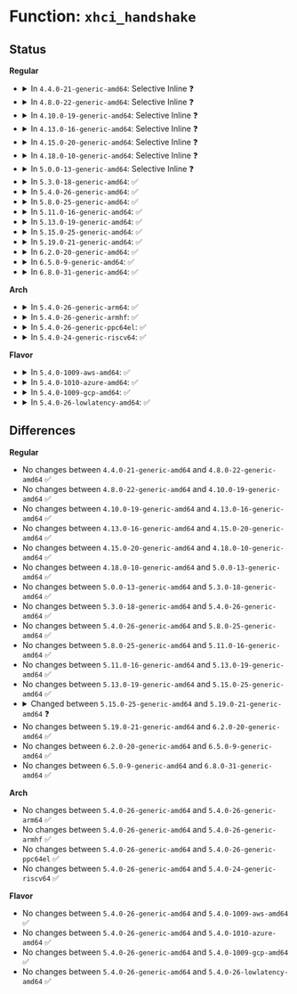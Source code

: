 # Function: <code>xhci_handshake</code>

## Status
<b>Regular</b>
<ul>
<li>
<details>
<summary>In <code>4.4.0-21-generic-amd64</code>: Selective Inline ❓</summary>

```c
int xhci_handshake(void * ptr, u32 mask, u32 done, int usec)
```

```json
{
  "name": "xhci_handshake",
  "collision_type": "Unique Global",
  "inline_type": "Selective",
  "funcs": [
    {
      "addr": 18446744071585450511,
      "name": "xhci_handshake",
      "external": true,
      "loc": "drivers/usb/host/xhci.c:63",
      "file": "drivers/usb/host/xhci.c",
      "inline": "not declared, inlined",
      "caller_inline": [
        "drivers/usb/host/xhci.c:xhci_suspend",
        "drivers/usb/host/xhci.c:xhci_suspend",
        "drivers/usb/host/xhci.c:xhci_run",
        "drivers/usb/host/xhci.c:xhci_resume",
        "drivers/usb/host/xhci.c:xhci_resume"
      ],
      "caller_func": [
        "drivers/usb/host/xhci-ring.c:xhci_handle_command_timeout",
        "drivers/usb/host/xhci-ring.c:xhci_handle_command_timeout",
        "drivers/usb/host/xhci-hub.c:xhci_bus_resume"
      ]
    }
  ],
  "symbols": [
    {
      "addr": 18446744071585451328,
      "name": "xhci_handshake",
      "section": ".text",
      "bind": "STB_GLOBAL",
      "size": 103
    }
  ]
}
```
</details>
</li>
<li>
<details>
<summary>In <code>4.8.0-22-generic-amd64</code>: Selective Inline ❓</summary>

```c
int xhci_handshake(void * ptr, u32 mask, u32 done, int usec)
```

```json
{
  "name": "xhci_handshake",
  "collision_type": "Unique Global",
  "inline_type": "Selective",
  "funcs": [
    {
      "addr": 18446744071585851174,
      "name": "xhci_handshake",
      "external": true,
      "loc": "drivers/usb/host/xhci.c:64",
      "file": "drivers/usb/host/xhci.c",
      "inline": "not declared, inlined",
      "caller_inline": [
        "drivers/usb/host/xhci.c:xhci_resume",
        "drivers/usb/host/xhci.c:xhci_resume",
        "drivers/usb/host/xhci.c:xhci_suspend",
        "drivers/usb/host/xhci.c:xhci_suspend",
        "drivers/usb/host/xhci.c:xhci_run"
      ],
      "caller_func": [
        "drivers/usb/host/xhci-ring.c:xhci_handle_command_timeout",
        "drivers/usb/host/xhci-ring.c:xhci_handle_command_timeout",
        "drivers/usb/host/xhci-hub.c:xhci_bus_resume"
      ]
    }
  ],
  "symbols": [
    {
      "addr": 18446744071585846896,
      "name": "xhci_handshake",
      "section": ".text",
      "bind": "STB_GLOBAL",
      "size": 103
    }
  ]
}
```
</details>
</li>
<li>
<details>
<summary>In <code>4.10.0-19-generic-amd64</code>: Selective Inline ❓</summary>

```c
int xhci_handshake(void * ptr, u32 mask, u32 done, int usec)
```

```json
{
  "name": "xhci_handshake",
  "collision_type": "Unique Global",
  "inline_type": "Selective",
  "funcs": [
    {
      "addr": 18446744071586040006,
      "name": "xhci_handshake",
      "external": true,
      "loc": "drivers/usb/host/xhci.c:64",
      "file": "drivers/usb/host/xhci.c",
      "inline": "not declared, inlined",
      "caller_inline": [
        "drivers/usb/host/xhci.c:xhci_resume",
        "drivers/usb/host/xhci.c:xhci_resume",
        "drivers/usb/host/xhci.c:xhci_suspend",
        "drivers/usb/host/xhci.c:xhci_suspend",
        "drivers/usb/host/xhci.c:xhci_run",
        "drivers/usb/host/xhci.c:xhci_halt"
      ],
      "caller_func": [
        "drivers/usb/host/xhci-ring.c:xhci_handle_command_timeout",
        "drivers/usb/host/xhci-ring.c:xhci_handle_command_timeout",
        "drivers/usb/host/xhci-hub.c:xhci_bus_resume"
      ]
    }
  ],
  "symbols": [
    {
      "addr": 18446744071586036048,
      "name": "xhci_handshake",
      "section": ".text",
      "bind": "STB_GLOBAL",
      "size": 103
    }
  ]
}
```
</details>
</li>
<li>
<details>
<summary>In <code>4.13.0-16-generic-amd64</code>: Selective Inline ❓</summary>

```c
int xhci_handshake(void * ptr, u32 mask, u32 done, int usec)
```

```json
{
  "name": "xhci_handshake",
  "collision_type": "Unique Global",
  "inline_type": "Selective",
  "funcs": [
    {
      "addr": 18446744071586123275,
      "name": "xhci_handshake",
      "external": true,
      "loc": "drivers/usb/host/xhci.c:64",
      "file": "drivers/usb/host/xhci.c",
      "inline": "not declared, inlined",
      "caller_inline": [
        "drivers/usb/host/xhci.c:xhci_resume",
        "drivers/usb/host/xhci.c:xhci_resume",
        "drivers/usb/host/xhci.c:xhci_suspend",
        "drivers/usb/host/xhci.c:xhci_suspend",
        "drivers/usb/host/xhci.c:xhci_start",
        "drivers/usb/host/xhci.c:xhci_halt"
      ],
      "caller_func": [
        "drivers/usb/host/xhci-ring.c:xhci_handle_command_timeout",
        "drivers/usb/host/xhci-hub.c:xhci_bus_resume"
      ]
    }
  ],
  "symbols": [
    {
      "addr": 18446744071586119680,
      "name": "xhci_handshake",
      "section": ".text",
      "bind": "STB_GLOBAL",
      "size": 103
    }
  ]
}
```
</details>
</li>
<li>
<details>
<summary>In <code>4.15.0-20-generic-amd64</code>: Selective Inline ❓</summary>

```c
int xhci_handshake(void * ptr, u32 mask, u32 done, int usec)
```

```json
{
  "name": "xhci_handshake",
  "collision_type": "Unique Global",
  "inline_type": "Selective",
  "funcs": [
    {
      "addr": 18446744071586566115,
      "name": "xhci_handshake",
      "external": true,
      "loc": "drivers/usb/host/xhci.c:54",
      "file": "drivers/usb/host/xhci.c",
      "inline": "not declared, inlined",
      "caller_inline": [
        "drivers/usb/host/xhci.c:xhci_resume",
        "drivers/usb/host/xhci.c:xhci_resume",
        "drivers/usb/host/xhci.c:xhci_suspend",
        "drivers/usb/host/xhci.c:xhci_suspend",
        "drivers/usb/host/xhci.c:xhci_start",
        "drivers/usb/host/xhci.c:xhci_halt"
      ],
      "caller_func": [
        "drivers/usb/host/xhci-ring.c:xhci_handle_command_timeout",
        "drivers/usb/host/xhci-hub.c:xhci_bus_resume",
        "drivers/usb/host/xhci-dbgcap.c:xhci_dbc_start",
        "drivers/usb/host/xhci-dbgcap.c:xhci_dbc_start"
      ]
    }
  ],
  "symbols": [
    {
      "addr": 18446744071586562496,
      "name": "xhci_handshake",
      "section": ".text",
      "bind": "STB_GLOBAL",
      "size": 103
    }
  ]
}
```
</details>
</li>
<li>
<details>
<summary>In <code>4.18.0-10-generic-amd64</code>: Selective Inline ❓</summary>

```c
int xhci_handshake(void * ptr, u32 mask, u32 done, int usec)
```

```json
{
  "name": "xhci_handshake",
  "collision_type": "Unique Global",
  "inline_type": "Selective",
  "funcs": [
    {
      "addr": 18446744071586830857,
      "name": "xhci_handshake",
      "external": true,
      "loc": "drivers/usb/host/xhci.c:69",
      "file": "drivers/usb/host/xhci.c",
      "inline": "not declared, inlined",
      "caller_inline": [
        "drivers/usb/host/xhci.c:xhci_resume",
        "drivers/usb/host/xhci.c:xhci_resume",
        "drivers/usb/host/xhci.c:xhci_suspend",
        "drivers/usb/host/xhci.c:xhci_suspend",
        "drivers/usb/host/xhci.c:xhci_start",
        "drivers/usb/host/xhci.c:xhci_halt"
      ],
      "caller_func": [
        "drivers/usb/host/xhci-ring.c:xhci_handle_command_timeout",
        "drivers/usb/host/xhci-hub.c:xhci_bus_resume",
        "drivers/usb/host/xhci-dbgcap.c:xhci_dbc_start",
        "drivers/usb/host/xhci-dbgcap.c:xhci_dbc_start"
      ]
    }
  ],
  "symbols": [
    {
      "addr": 18446744071586827152,
      "name": "xhci_handshake",
      "section": ".text",
      "bind": "STB_GLOBAL",
      "size": 103
    }
  ]
}
```
</details>
</li>
<li>
<details>
<summary>In <code>5.0.0-13-generic-amd64</code>: Selective Inline ❓</summary>

```c
int xhci_handshake(void * ptr, u32 mask, u32 done, int usec)
```

```json
{
  "name": "xhci_handshake",
  "collision_type": "Unique Global",
  "inline_type": "Selective",
  "funcs": [
    {
      "addr": 18446744071586987571,
      "name": "xhci_handshake",
      "external": true,
      "loc": "drivers/usb/host/xhci.c:69",
      "file": "drivers/usb/host/xhci.c",
      "inline": "not declared, inlined",
      "caller_inline": [
        "drivers/usb/host/xhci.c:xhci_resume",
        "drivers/usb/host/xhci.c:xhci_resume",
        "drivers/usb/host/xhci.c:xhci_suspend",
        "drivers/usb/host/xhci.c:xhci_suspend",
        "drivers/usb/host/xhci.c:xhci_start",
        "drivers/usb/host/xhci.c:xhci_halt"
      ],
      "caller_func": [
        "drivers/usb/host/xhci-ring.c:xhci_handle_command_timeout",
        "drivers/usb/host/xhci-hub.c:xhci_bus_resume",
        "drivers/usb/host/xhci-dbgcap.c:xhci_dbc_start",
        "drivers/usb/host/xhci-dbgcap.c:xhci_dbc_start"
      ]
    }
  ],
  "symbols": [
    {
      "addr": 18446744071586983792,
      "name": "xhci_handshake",
      "section": ".text",
      "bind": "STB_GLOBAL",
      "size": 103
    }
  ]
}
```
</details>
</li>
<li>
<details>
<summary>In <code>5.3.0-18-generic-amd64</code>: ✅</summary>

```c
int xhci_handshake(void * ptr, u32 mask, u32 done, int usec)
```

```json
{
  "name": "xhci_handshake",
  "collision_type": "Unique Global",
  "inline_type": "No",
  "funcs": [
    {
      "addr": 18446744071587243840,
      "name": "xhci_handshake",
      "external": true,
      "loc": "drivers/usb/host/xhci.c:69",
      "file": "drivers/usb/host/xhci.c",
      "inline": "seen, unknown",
      "caller_inline": [],
      "caller_func": [
        "drivers/usb/host/xhci.c:xhci_resume",
        "drivers/usb/host/xhci.c:xhci_resume",
        "drivers/usb/host/xhci.c:xhci_suspend",
        "drivers/usb/host/xhci.c:xhci_suspend",
        "drivers/usb/host/xhci.c:xhci_reset",
        "drivers/usb/host/xhci.c:xhci_reset",
        "drivers/usb/host/xhci.c:xhci_start",
        "drivers/usb/host/xhci.c:xhci_halt",
        "drivers/usb/host/xhci-ring.c:xhci_handle_command_timeout",
        "drivers/usb/host/xhci-hub.c:xhci_bus_resume",
        "drivers/usb/host/xhci-dbgcap.c:xhci_dbc_start",
        "drivers/usb/host/xhci-dbgcap.c:xhci_dbc_start"
      ]
    }
  ],
  "symbols": [
    {
      "addr": 18446744071587243840,
      "name": "xhci_handshake",
      "section": ".text",
      "bind": "STB_GLOBAL",
      "size": 159
    }
  ]
}
```
</details>
</li>
<li>
<details>
<summary>In <code>5.4.0-26-generic-amd64</code>: ✅</summary>

```c
int xhci_handshake(void * ptr, u32 mask, u32 done, int usec)
```

```json
{
  "name": "xhci_handshake",
  "collision_type": "Unique Global",
  "inline_type": "No",
  "funcs": [
    {
      "addr": 18446744071587444288,
      "name": "xhci_handshake",
      "external": true,
      "loc": "drivers/usb/host/xhci.c:69",
      "file": "drivers/usb/host/xhci.c",
      "inline": "seen, unknown",
      "caller_inline": [],
      "caller_func": [
        "drivers/usb/host/xhci.c:xhci_resume",
        "drivers/usb/host/xhci.c:xhci_resume",
        "drivers/usb/host/xhci.c:xhci_resume",
        "drivers/usb/host/xhci.c:xhci_suspend",
        "drivers/usb/host/xhci.c:xhci_suspend",
        "drivers/usb/host/xhci.c:xhci_reset",
        "drivers/usb/host/xhci.c:xhci_reset",
        "drivers/usb/host/xhci.c:xhci_start",
        "drivers/usb/host/xhci.c:xhci_halt",
        "drivers/usb/host/xhci-ring.c:xhci_handle_command_timeout",
        "drivers/usb/host/xhci-hub.c:xhci_bus_resume",
        "drivers/usb/host/xhci-dbgcap.c:xhci_dbc_start",
        "drivers/usb/host/xhci-dbgcap.c:xhci_dbc_start"
      ]
    }
  ],
  "symbols": [
    {
      "addr": 18446744071587444288,
      "name": "xhci_handshake",
      "section": ".text",
      "bind": "STB_GLOBAL",
      "size": 159
    }
  ]
}
```
</details>
</li>
<li>
<details>
<summary>In <code>5.8.0-25-generic-amd64</code>: ✅</summary>

```c
int xhci_handshake(void * ptr, u32 mask, u32 done, int usec)
```

```json
{
  "name": "xhci_handshake",
  "collision_type": "Unique Global",
  "inline_type": "No",
  "funcs": [
    {
      "addr": 18446744071588308688,
      "name": "xhci_handshake",
      "external": true,
      "loc": "drivers/usb/host/xhci.c:69",
      "file": "drivers/usb/host/xhci.c",
      "inline": "seen, unknown",
      "caller_inline": [],
      "caller_func": [
        "drivers/usb/host/xhci.c:xhci_resume",
        "drivers/usb/host/xhci.c:xhci_resume",
        "drivers/usb/host/xhci.c:xhci_resume",
        "drivers/usb/host/xhci.c:xhci_suspend",
        "drivers/usb/host/xhci.c:xhci_suspend",
        "drivers/usb/host/xhci.c:xhci_zero_64b_regs",
        "drivers/usb/host/xhci.c:xhci_reset",
        "drivers/usb/host/xhci.c:xhci_reset",
        "drivers/usb/host/xhci.c:xhci_start",
        "drivers/usb/host/xhci.c:xhci_halt",
        "drivers/usb/host/xhci-hub.c:xhci_bus_resume",
        "drivers/usb/host/xhci-dbgcap.c:xhci_do_dbc_start",
        "drivers/usb/host/xhci-dbgcap.c:xhci_do_dbc_start"
      ]
    }
  ],
  "symbols": [
    {
      "addr": 18446744071588308688,
      "name": "xhci_handshake",
      "section": ".text",
      "bind": "STB_GLOBAL",
      "size": 159
    }
  ]
}
```
</details>
</li>
<li>
<details>
<summary>In <code>5.11.0-16-generic-amd64</code>: ✅</summary>

```c
int xhci_handshake(void * ptr, u32 mask, u32 done, int usec)
```

```json
{
  "name": "xhci_handshake",
  "collision_type": "Unique Global",
  "inline_type": "No",
  "funcs": [
    {
      "addr": 18446744071588343392,
      "name": "xhci_handshake",
      "external": true,
      "loc": "drivers/usb/host/xhci.c:69",
      "file": "drivers/usb/host/xhci.c",
      "inline": "seen, unknown",
      "caller_inline": [],
      "caller_func": [
        "drivers/usb/host/xhci.c:xhci_resume",
        "drivers/usb/host/xhci.c:xhci_resume",
        "drivers/usb/host/xhci.c:xhci_resume",
        "drivers/usb/host/xhci.c:xhci_suspend",
        "drivers/usb/host/xhci.c:xhci_suspend",
        "drivers/usb/host/xhci.c:xhci_zero_64b_regs",
        "drivers/usb/host/xhci.c:xhci_reset",
        "drivers/usb/host/xhci.c:xhci_reset",
        "drivers/usb/host/xhci.c:xhci_start",
        "drivers/usb/host/xhci.c:xhci_halt",
        "drivers/usb/host/xhci-hub.c:xhci_bus_resume"
      ]
    }
  ],
  "symbols": [
    {
      "addr": 18446744071588343392,
      "name": "xhci_handshake",
      "section": ".text",
      "bind": "STB_GLOBAL",
      "size": 159
    }
  ]
}
```
</details>
</li>
<li>
<details>
<summary>In <code>5.13.0-19-generic-amd64</code>: ✅</summary>

```c
int xhci_handshake(void * ptr, u32 mask, u32 done, int usec)
```

```json
{
  "name": "xhci_handshake",
  "collision_type": "Unique Global",
  "inline_type": "No",
  "funcs": [
    {
      "addr": 18446744071588225952,
      "name": "xhci_handshake",
      "external": true,
      "loc": "drivers/usb/host/xhci.c:68",
      "file": "drivers/usb/host/xhci.c",
      "inline": "seen, unknown",
      "caller_inline": [],
      "caller_func": [
        "drivers/usb/host/xhci.c:xhci_resume",
        "drivers/usb/host/xhci.c:xhci_resume",
        "drivers/usb/host/xhci.c:xhci_resume",
        "drivers/usb/host/xhci.c:xhci_suspend",
        "drivers/usb/host/xhci.c:xhci_suspend",
        "drivers/usb/host/xhci.c:xhci_zero_64b_regs",
        "drivers/usb/host/xhci.c:xhci_reset",
        "drivers/usb/host/xhci.c:xhci_reset",
        "drivers/usb/host/xhci.c:xhci_start",
        "drivers/usb/host/xhci.c:xhci_halt",
        "drivers/usb/host/xhci-hub.c:xhci_bus_resume"
      ]
    }
  ],
  "symbols": [
    {
      "addr": 18446744071588225952,
      "name": "xhci_handshake",
      "section": ".text",
      "bind": "STB_GLOBAL",
      "size": 168
    }
  ]
}
```
</details>
</li>
<li>
<details>
<summary>In <code>5.15.0-25-generic-amd64</code>: ✅</summary>

```c
int xhci_handshake(void * ptr, u32 mask, u32 done, int usec)
```

```json
{
  "name": "xhci_handshake",
  "collision_type": "Unique Global",
  "inline_type": "No",
  "funcs": [
    {
      "addr": 18446744071588869616,
      "name": "xhci_handshake",
      "external": true,
      "loc": "drivers/usb/host/xhci.c:68",
      "file": "drivers/usb/host/xhci.c",
      "inline": "seen, unknown",
      "caller_inline": [],
      "caller_func": [
        "drivers/usb/host/xhci.c:xhci_resume",
        "drivers/usb/host/xhci.c:xhci_resume",
        "drivers/usb/host/xhci.c:xhci_resume",
        "drivers/usb/host/xhci.c:xhci_suspend",
        "drivers/usb/host/xhci.c:xhci_suspend",
        "drivers/usb/host/xhci.c:xhci_zero_64b_regs",
        "drivers/usb/host/xhci.c:xhci_reset",
        "drivers/usb/host/xhci.c:xhci_reset",
        "drivers/usb/host/xhci.c:xhci_start",
        "drivers/usb/host/xhci.c:xhci_halt",
        "drivers/usb/host/xhci-hub.c:xhci_bus_resume"
      ]
    }
  ],
  "symbols": [
    {
      "addr": 18446744071588869616,
      "name": "xhci_handshake",
      "section": ".text",
      "bind": "STB_GLOBAL",
      "size": 168
    }
  ]
}
```
</details>
</li>
<li>
<details>
<summary>In <code>5.19.0-21-generic-amd64</code>: ✅</summary>

```c
int xhci_handshake(void * ptr, u32 mask, u32 done, u64 timeout_us)
```

```json
{
  "name": "xhci_handshake",
  "collision_type": "Unique Global",
  "inline_type": "No",
  "funcs": [
    {
      "addr": 18446744071590296224,
      "name": "xhci_handshake",
      "external": true,
      "loc": "drivers/usb/host/xhci.c:68",
      "file": "drivers/usb/host/xhci.c",
      "inline": "seen, unknown",
      "caller_inline": [],
      "caller_func": [
        "drivers/usb/host/xhci.c:xhci_resume",
        "drivers/usb/host/xhci.c:xhci_resume",
        "drivers/usb/host/xhci.c:xhci_resume",
        "drivers/usb/host/xhci.c:xhci_suspend",
        "drivers/usb/host/xhci.c:xhci_suspend",
        "drivers/usb/host/xhci.c:xhci_zero_64b_regs",
        "drivers/usb/host/xhci.c:xhci_reset",
        "drivers/usb/host/xhci.c:xhci_reset",
        "drivers/usb/host/xhci.c:xhci_start",
        "drivers/usb/host/xhci.c:xhci_halt",
        "drivers/usb/host/xhci-hub.c:xhci_bus_resume"
      ]
    }
  ],
  "symbols": [
    {
      "addr": 18446744071590296224,
      "name": "xhci_handshake",
      "section": ".text",
      "bind": "STB_GLOBAL",
      "size": 210
    }
  ]
}
```
</details>
</li>
<li>
<details>
<summary>In <code>6.2.0-20-generic-amd64</code>: ✅</summary>

```c
int xhci_handshake(void * ptr, u32 mask, u32 done, u64 timeout_us)
```

```json
{
  "name": "xhci_handshake",
  "collision_type": "Unique Global",
  "inline_type": "No",
  "funcs": [
    {
      "addr": 18446744071591919760,
      "name": "xhci_handshake",
      "external": true,
      "loc": "drivers/usb/host/xhci.c:68",
      "file": "drivers/usb/host/xhci.c",
      "inline": "seen, unknown",
      "caller_inline": [],
      "caller_func": [
        "drivers/usb/host/xhci.c:xhci_resume",
        "drivers/usb/host/xhci.c:xhci_resume",
        "drivers/usb/host/xhci.c:xhci_resume",
        "drivers/usb/host/xhci.c:xhci_suspend",
        "drivers/usb/host/xhci.c:xhci_suspend",
        "drivers/usb/host/xhci.c:xhci_zero_64b_regs",
        "drivers/usb/host/xhci.c:xhci_start",
        "drivers/usb/host/xhci.c:xhci_halt",
        "drivers/usb/host/xhci-hub.c:xhci_bus_resume"
      ]
    }
  ],
  "symbols": [
    {
      "addr": 18446744071591919760,
      "name": "xhci_handshake",
      "section": ".text",
      "bind": "STB_GLOBAL",
      "size": 210
    }
  ]
}
```
</details>
</li>
<li>
<details>
<summary>In <code>6.5.0-9-generic-amd64</code>: ✅</summary>

```c
int xhci_handshake(void * ptr, u32 mask, u32 done, u64 timeout_us)
```

```json
{
  "name": "xhci_handshake",
  "collision_type": "Unique Global",
  "inline_type": "No",
  "funcs": [
    {
      "addr": 18446744071592341904,
      "name": "xhci_handshake",
      "external": true,
      "loc": "drivers/usb/host/xhci.c:69",
      "file": "drivers/usb/host/xhci.c",
      "inline": "seen, unknown",
      "caller_inline": [],
      "caller_func": [
        "drivers/usb/host/xhci.c:xhci_resume",
        "drivers/usb/host/xhci.c:xhci_resume",
        "drivers/usb/host/xhci.c:xhci_resume",
        "drivers/usb/host/xhci.c:xhci_suspend",
        "drivers/usb/host/xhci.c:xhci_suspend",
        "drivers/usb/host/xhci.c:xhci_start",
        "drivers/usb/host/xhci.c:xhci_halt",
        "drivers/usb/host/xhci-hub.c:xhci_bus_resume"
      ]
    }
  ],
  "symbols": [
    {
      "addr": 18446744071592341904,
      "name": "xhci_handshake",
      "section": ".text",
      "bind": "STB_GLOBAL",
      "size": 189
    }
  ]
}
```
</details>
</li>
<li>
<details>
<summary>In <code>6.8.0-31-generic-amd64</code>: ✅</summary>

```c
int xhci_handshake(void * ptr, u32 mask, u32 done, u64 timeout_us)
```

```json
{
  "name": "xhci_handshake",
  "collision_type": "Unique Global",
  "inline_type": "No",
  "funcs": [
    {
      "addr": 18446744071593083152,
      "name": "xhci_handshake",
      "external": true,
      "loc": "drivers/usb/host/xhci.c:69",
      "file": "drivers/usb/host/xhci.c",
      "inline": "seen, unknown",
      "caller_inline": [],
      "caller_func": [
        "drivers/usb/host/xhci.c:xhci_resume",
        "drivers/usb/host/xhci.c:xhci_resume",
        "drivers/usb/host/xhci.c:xhci_resume",
        "drivers/usb/host/xhci.c:xhci_suspend",
        "drivers/usb/host/xhci.c:xhci_suspend",
        "drivers/usb/host/xhci.c:xhci_start",
        "drivers/usb/host/xhci.c:xhci_halt",
        "drivers/usb/host/xhci-hub.c:xhci_bus_resume"
      ]
    }
  ],
  "symbols": [
    {
      "addr": 18446744071593083152,
      "name": "xhci_handshake",
      "section": ".text",
      "bind": "STB_GLOBAL",
      "size": 189
    }
  ]
}
```
</details>
</li>
</ul>
<b>Arch</b>
<ul>
<li>
<details>
<summary>In <code>5.4.0-26-generic-arm64</code>: ✅</summary>

```c
int xhci_handshake(void * ptr, u32 mask, u32 done, int usec)
```

```json
{
  "name": "xhci_handshake",
  "collision_type": "Unique Global",
  "inline_type": "No",
  "funcs": [
    {
      "addr": 18446603336500577792,
      "name": "xhci_handshake",
      "external": true,
      "loc": "drivers/usb/host/xhci.c:69",
      "file": "drivers/usb/host/xhci.c",
      "inline": "seen, unknown",
      "caller_inline": [],
      "caller_func": [
        "drivers/usb/host/xhci.c:xhci_resume",
        "drivers/usb/host/xhci.c:xhci_resume",
        "drivers/usb/host/xhci.c:xhci_resume",
        "drivers/usb/host/xhci.c:xhci_suspend",
        "drivers/usb/host/xhci.c:xhci_suspend",
        "drivers/usb/host/xhci.c:xhci_zero_64b_regs",
        "drivers/usb/host/xhci.c:xhci_reset",
        "drivers/usb/host/xhci.c:xhci_reset",
        "drivers/usb/host/xhci.c:xhci_start",
        "drivers/usb/host/xhci.c:xhci_halt",
        "drivers/usb/host/xhci-ring.c:xhci_handle_command_timeout",
        "drivers/usb/host/xhci-hub.c:xhci_bus_resume",
        "drivers/usb/host/xhci-dbgcap.c:xhci_dbc_start",
        "drivers/usb/host/xhci-dbgcap.c:xhci_dbc_start"
      ]
    }
  ],
  "symbols": [
    {
      "addr": 18446603336500577792,
      "name": "xhci_handshake",
      "section": ".text",
      "bind": "STB_GLOBAL",
      "size": 236
    }
  ]
}
```
</details>
</li>
<li>
<details>
<summary>In <code>5.4.0-26-generic-armhf</code>: ✅</summary>

```c
int xhci_handshake(void * ptr, u32 mask, u32 done, int usec)
```

```json
{
  "name": "xhci_handshake",
  "collision_type": "Unique Global",
  "inline_type": "No",
  "funcs": [
    {
      "addr": 3233039720,
      "name": "xhci_handshake",
      "external": true,
      "loc": "drivers/usb/host/xhci.c:69",
      "file": "drivers/usb/host/xhci.c",
      "inline": "seen, unknown",
      "caller_inline": [],
      "caller_func": [
        "drivers/usb/host/xhci.c:xhci_resume",
        "drivers/usb/host/xhci.c:xhci_resume",
        "drivers/usb/host/xhci.c:xhci_resume",
        "drivers/usb/host/xhci.c:xhci_suspend",
        "drivers/usb/host/xhci.c:xhci_suspend",
        "drivers/usb/host/xhci.c:xhci_zero_64b_regs",
        "drivers/usb/host/xhci.c:xhci_reset",
        "drivers/usb/host/xhci.c:xhci_reset",
        "drivers/usb/host/xhci.c:xhci_start",
        "drivers/usb/host/xhci.c:xhci_halt",
        "drivers/usb/host/xhci-ring.c:xhci_handle_command_timeout",
        "drivers/usb/host/xhci-hub.c:xhci_bus_resume",
        "drivers/usb/host/xhci-dbgcap.c:xhci_dbc_start",
        "drivers/usb/host/xhci-dbgcap.c:xhci_dbc_start"
      ]
    }
  ],
  "symbols": [
    {
      "addr": 3233039720,
      "name": "xhci_handshake",
      "section": ".text",
      "bind": "STB_GLOBAL",
      "size": 244
    }
  ]
}
```
</details>
</li>
<li>
<details>
<summary>In <code>5.4.0-26-generic-ppc64el</code>: ✅</summary>

```c
int xhci_handshake(void * ptr, u32 mask, u32 done, int usec)
```

```json
{
  "name": "xhci_handshake",
  "collision_type": "Unique Global",
  "inline_type": "No",
  "funcs": [
    {
      "addr": 13835058055293979712,
      "name": "xhci_handshake",
      "external": true,
      "loc": "drivers/usb/host/xhci.c:69",
      "file": "drivers/usb/host/xhci.c",
      "inline": "seen, unknown",
      "caller_inline": [],
      "caller_func": [
        "drivers/usb/host/xhci.c:xhci_resume",
        "drivers/usb/host/xhci.c:xhci_resume",
        "drivers/usb/host/xhci.c:xhci_resume",
        "drivers/usb/host/xhci.c:xhci_suspend",
        "drivers/usb/host/xhci.c:xhci_suspend",
        "drivers/usb/host/xhci.c:xhci_zero_64b_regs",
        "drivers/usb/host/xhci.c:xhci_reset",
        "drivers/usb/host/xhci.c:xhci_reset",
        "drivers/usb/host/xhci.c:xhci_start",
        "drivers/usb/host/xhci.c:xhci_halt",
        "drivers/usb/host/xhci-ring.c:xhci_handle_command_timeout",
        "drivers/usb/host/xhci-hub.c:xhci_bus_resume",
        "drivers/usb/host/xhci-dbgcap.c:xhci_dbc_start",
        "drivers/usb/host/xhci-dbgcap.c:xhci_dbc_start"
      ]
    }
  ],
  "symbols": [
    {
      "addr": 13835058055293979712,
      "name": "xhci_handshake",
      "section": ".text",
      "bind": "STB_GLOBAL",
      "size": 388
    }
  ]
}
```
</details>
</li>
<li>
<details>
<summary>In <code>5.4.0-24-generic-riscv64</code>: ✅</summary>

```c
int xhci_handshake(void * ptr, u32 mask, u32 done, int usec)
```

```json
{
  "name": "xhci_handshake",
  "collision_type": "Unique Global",
  "inline_type": "No",
  "funcs": [
    {
      "addr": 18446743936277450172,
      "name": "xhci_handshake",
      "external": true,
      "loc": "drivers/usb/host/xhci.c:69",
      "file": "drivers/usb/host/xhci.c",
      "inline": "seen, unknown",
      "caller_inline": [],
      "caller_func": [
        "drivers/usb/host/xhci.c:xhci_resume",
        "drivers/usb/host/xhci.c:xhci_resume",
        "drivers/usb/host/xhci.c:xhci_resume",
        "drivers/usb/host/xhci.c:xhci_suspend",
        "drivers/usb/host/xhci.c:xhci_suspend",
        "drivers/usb/host/xhci.c:xhci_zero_64b_regs",
        "drivers/usb/host/xhci.c:xhci_reset",
        "drivers/usb/host/xhci.c:xhci_reset",
        "drivers/usb/host/xhci.c:xhci_start",
        "drivers/usb/host/xhci.c:xhci_halt",
        "drivers/usb/host/xhci-ring.c:xhci_handle_command_timeout",
        "drivers/usb/host/xhci-hub.c:xhci_bus_resume",
        "drivers/usb/host/xhci-dbgcap.c:xhci_dbc_start",
        "drivers/usb/host/xhci-dbgcap.c:xhci_dbc_start"
      ]
    }
  ],
  "symbols": [
    {
      "addr": 18446743936277450172,
      "name": "xhci_handshake",
      "section": ".text",
      "bind": "STB_GLOBAL",
      "size": 200
    }
  ]
}
```
</details>
</li>
</ul>
<b>Flavor</b>
<ul>
<li>
<details>
<summary>In <code>5.4.0-1009-aws-amd64</code>: ✅</summary>

```c
int xhci_handshake(void * ptr, u32 mask, u32 done, int usec)
```

```json
{
  "name": "xhci_handshake",
  "collision_type": "Unique Global",
  "inline_type": "No",
  "funcs": [
    {
      "addr": 18446744071587150368,
      "name": "xhci_handshake",
      "external": true,
      "loc": "drivers/usb/host/xhci.c:69",
      "file": "drivers/usb/host/xhci.c",
      "inline": "seen, unknown",
      "caller_inline": [],
      "caller_func": [
        "drivers/usb/host/xhci.c:xhci_resume",
        "drivers/usb/host/xhci.c:xhci_resume",
        "drivers/usb/host/xhci.c:xhci_resume",
        "drivers/usb/host/xhci.c:xhci_suspend",
        "drivers/usb/host/xhci.c:xhci_suspend",
        "drivers/usb/host/xhci.c:xhci_reset",
        "drivers/usb/host/xhci.c:xhci_reset",
        "drivers/usb/host/xhci.c:xhci_start",
        "drivers/usb/host/xhci.c:xhci_halt",
        "drivers/usb/host/xhci-ring.c:xhci_handle_command_timeout",
        "drivers/usb/host/xhci-hub.c:xhci_bus_resume"
      ]
    }
  ],
  "symbols": [
    {
      "addr": 18446744071587150368,
      "name": "xhci_handshake",
      "section": ".text",
      "bind": "STB_GLOBAL",
      "size": 159
    }
  ]
}
```
</details>
</li>
<li>
<details>
<summary>In <code>5.4.0-1010-azure-amd64</code>: ✅</summary>

```c
int xhci_handshake(void * ptr, u32 mask, u32 done, int usec)
```

```json
{
  "name": "xhci_handshake",
  "collision_type": "Unique Global",
  "inline_type": "No",
  "funcs": [
    {
      "addr": 18446744071586908976,
      "name": "xhci_handshake",
      "external": true,
      "loc": "drivers/usb/host/xhci.c:69",
      "file": "drivers/usb/host/xhci.c",
      "inline": "seen, unknown",
      "caller_inline": [],
      "caller_func": [
        "drivers/usb/host/xhci.c:xhci_resume",
        "drivers/usb/host/xhci.c:xhci_resume",
        "drivers/usb/host/xhci.c:xhci_resume",
        "drivers/usb/host/xhci.c:xhci_suspend",
        "drivers/usb/host/xhci.c:xhci_suspend",
        "drivers/usb/host/xhci.c:xhci_reset",
        "drivers/usb/host/xhci.c:xhci_reset",
        "drivers/usb/host/xhci.c:xhci_start",
        "drivers/usb/host/xhci.c:xhci_halt",
        "drivers/usb/host/xhci-ring.c:xhci_handle_command_timeout",
        "drivers/usb/host/xhci-hub.c:xhci_bus_resume",
        "drivers/usb/host/xhci-dbgcap.c:xhci_dbc_start",
        "drivers/usb/host/xhci-dbgcap.c:xhci_dbc_start"
      ]
    }
  ],
  "symbols": [
    {
      "addr": 18446744071586908976,
      "name": "xhci_handshake",
      "section": ".text",
      "bind": "STB_GLOBAL",
      "size": 159
    }
  ]
}
```
</details>
</li>
<li>
<details>
<summary>In <code>5.4.0-1009-gcp-amd64</code>: ✅</summary>

```c
int xhci_handshake(void * ptr, u32 mask, u32 done, int usec)
```

```json
{
  "name": "xhci_handshake",
  "collision_type": "Unique Global",
  "inline_type": "No",
  "funcs": [
    {
      "addr": 18446744071587398848,
      "name": "xhci_handshake",
      "external": true,
      "loc": "drivers/usb/host/xhci.c:69",
      "file": "drivers/usb/host/xhci.c",
      "inline": "seen, unknown",
      "caller_inline": [],
      "caller_func": [
        "drivers/usb/host/xhci.c:xhci_resume",
        "drivers/usb/host/xhci.c:xhci_resume",
        "drivers/usb/host/xhci.c:xhci_resume",
        "drivers/usb/host/xhci.c:xhci_suspend",
        "drivers/usb/host/xhci.c:xhci_suspend",
        "drivers/usb/host/xhci.c:xhci_reset",
        "drivers/usb/host/xhci.c:xhci_reset",
        "drivers/usb/host/xhci.c:xhci_start",
        "drivers/usb/host/xhci.c:xhci_halt",
        "drivers/usb/host/xhci-ring.c:xhci_handle_command_timeout",
        "drivers/usb/host/xhci-hub.c:xhci_bus_resume",
        "drivers/usb/host/xhci-dbgcap.c:xhci_dbc_start",
        "drivers/usb/host/xhci-dbgcap.c:xhci_dbc_start"
      ]
    }
  ],
  "symbols": [
    {
      "addr": 18446744071587398848,
      "name": "xhci_handshake",
      "section": ".text",
      "bind": "STB_GLOBAL",
      "size": 159
    }
  ]
}
```
</details>
</li>
<li>
<details>
<summary>In <code>5.4.0-26-lowlatency-amd64</code>: ✅</summary>

```c
int xhci_handshake(void * ptr, u32 mask, u32 done, int usec)
```

```json
{
  "name": "xhci_handshake",
  "collision_type": "Unique Global",
  "inline_type": "No",
  "funcs": [
    {
      "addr": 18446744071587505296,
      "name": "xhci_handshake",
      "external": true,
      "loc": "drivers/usb/host/xhci.c:69",
      "file": "drivers/usb/host/xhci.c",
      "inline": "seen, unknown",
      "caller_inline": [],
      "caller_func": [
        "drivers/usb/host/xhci.c:xhci_resume",
        "drivers/usb/host/xhci.c:xhci_resume",
        "drivers/usb/host/xhci.c:xhci_resume",
        "drivers/usb/host/xhci.c:xhci_suspend",
        "drivers/usb/host/xhci.c:xhci_suspend",
        "drivers/usb/host/xhci.c:xhci_reset",
        "drivers/usb/host/xhci.c:xhci_reset",
        "drivers/usb/host/xhci.c:xhci_start",
        "drivers/usb/host/xhci.c:xhci_halt",
        "drivers/usb/host/xhci-ring.c:xhci_handle_command_timeout",
        "drivers/usb/host/xhci-hub.c:xhci_bus_resume",
        "drivers/usb/host/xhci-dbgcap.c:xhci_dbc_start",
        "drivers/usb/host/xhci-dbgcap.c:xhci_dbc_start"
      ]
    }
  ],
  "symbols": [
    {
      "addr": 18446744071587505296,
      "name": "xhci_handshake",
      "section": ".text",
      "bind": "STB_GLOBAL",
      "size": 159
    }
  ]
}
```
</details>
</li>
</ul>

## Differences
<b>Regular</b>
<ul>
<li>
No changes between <code>4.4.0-21-generic-amd64</code> and <code>4.8.0-22-generic-amd64</code> ✅
</li>
<li>
No changes between <code>4.8.0-22-generic-amd64</code> and <code>4.10.0-19-generic-amd64</code> ✅
</li>
<li>
No changes between <code>4.10.0-19-generic-amd64</code> and <code>4.13.0-16-generic-amd64</code> ✅
</li>
<li>
No changes between <code>4.13.0-16-generic-amd64</code> and <code>4.15.0-20-generic-amd64</code> ✅
</li>
<li>
No changes between <code>4.15.0-20-generic-amd64</code> and <code>4.18.0-10-generic-amd64</code> ✅
</li>
<li>
No changes between <code>4.18.0-10-generic-amd64</code> and <code>5.0.0-13-generic-amd64</code> ✅
</li>
<li>
No changes between <code>5.0.0-13-generic-amd64</code> and <code>5.3.0-18-generic-amd64</code> ✅
</li>
<li>
No changes between <code>5.3.0-18-generic-amd64</code> and <code>5.4.0-26-generic-amd64</code> ✅
</li>
<li>
No changes between <code>5.4.0-26-generic-amd64</code> and <code>5.8.0-25-generic-amd64</code> ✅
</li>
<li>
No changes between <code>5.8.0-25-generic-amd64</code> and <code>5.11.0-16-generic-amd64</code> ✅
</li>
<li>
No changes between <code>5.11.0-16-generic-amd64</code> and <code>5.13.0-19-generic-amd64</code> ✅
</li>
<li>
No changes between <code>5.13.0-19-generic-amd64</code> and <code>5.15.0-25-generic-amd64</code> ✅
</li>
<li>
<details>
<summary>Changed between <code>5.15.0-25-generic-amd64</code> and <code>5.19.0-21-generic-amd64</code> ❓</summary>
<ul>
<li>
<b>Param added. </b>
<code>u64 timeout_us</code>
</li>
<li>
<b>Param removed. </b>
<code>int usec</code>
</li>
</ul>
</details>
</li>
<li>
No changes between <code>5.19.0-21-generic-amd64</code> and <code>6.2.0-20-generic-amd64</code> ✅
</li>
<li>
No changes between <code>6.2.0-20-generic-amd64</code> and <code>6.5.0-9-generic-amd64</code> ✅
</li>
<li>
No changes between <code>6.5.0-9-generic-amd64</code> and <code>6.8.0-31-generic-amd64</code> ✅
</li>
</ul>
<b>Arch</b>
<ul>
<li>
No changes between <code>5.4.0-26-generic-amd64</code> and <code>5.4.0-26-generic-arm64</code> ✅
</li>
<li>
No changes between <code>5.4.0-26-generic-amd64</code> and <code>5.4.0-26-generic-armhf</code> ✅
</li>
<li>
No changes between <code>5.4.0-26-generic-amd64</code> and <code>5.4.0-26-generic-ppc64el</code> ✅
</li>
<li>
No changes between <code>5.4.0-26-generic-amd64</code> and <code>5.4.0-24-generic-riscv64</code> ✅
</li>
</ul>
<b>Flavor</b>
<ul>
<li>
No changes between <code>5.4.0-26-generic-amd64</code> and <code>5.4.0-1009-aws-amd64</code> ✅
</li>
<li>
No changes between <code>5.4.0-26-generic-amd64</code> and <code>5.4.0-1010-azure-amd64</code> ✅
</li>
<li>
No changes between <code>5.4.0-26-generic-amd64</code> and <code>5.4.0-1009-gcp-amd64</code> ✅
</li>
<li>
No changes between <code>5.4.0-26-generic-amd64</code> and <code>5.4.0-26-lowlatency-amd64</code> ✅
</li>
</ul>
